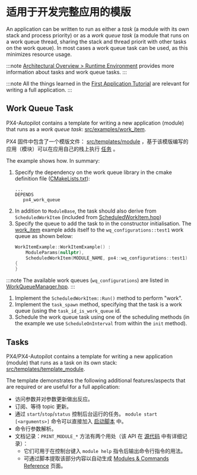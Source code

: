 # 适用于开发完整应用的模版

An application can be written to run as either a *task* (a module with its own stack and process priority) or as a *work queue task* (a module that runs on a work queue thread, sharing the stack and thread priorit with other tasks on the work queue). In most cases a work queue task can be used, as this minimizes resource usage.

:::note
[Architectural Overview > Runtime Environment](../concept/architecture.md#runtime-environment) provides more information about tasks and work queue tasks.
:::

:::note
All the things learned in the [First Application Tutorial](../modules/hello_sky.md) are relevant for writing a full application.
:::

## Work Queue Task

PX4-Autopilot contains a template for writing a new application (module) that runs as a *work queue task*: [src/examples/work_item](https://github.com/PX4/PX4-Autopilot/tree/master/src/examples/work_item).

PX4 固件中包含了一个模版文件： [src/templates/module](https://github.com/PX4/Firmware/tree/master/src/templates/module) ，基于该模版编写的应用（模块）可以在应用自己的栈上执行 [任务](../concept/architecture.md#runtime-environment) 。

The example shows how. In summary:
1. Specify the dependency on the work queue library in the cmake definition file ([CMakeLists.txt](https://github.com/PX4/PX4-Autopilot/blob/master/src/examples/work_item/CMakeLists.txt)):
   ```
   ...
   DEPENDS
      px4_work_queue
   ```
1. In addition to `ModuleBase`, the task should also derive from `ScheduledWorkItem` (included from [ScheduledWorkItem.hpp](https://github.com/PX4/PX4-Autopilot/blob/master/platforms/common/include/px4_platform_common/px4_work_queue/ScheduledWorkItem.hpp))
1. Specify the queue to add the task to in the constructor initialisation. The [work_item](https://github.com/PX4/PX4-Autopilot/blob/master/src/examples/work_item/WorkItemExample.cpp#L42) example adds itself to the `wq_configurations::test1` work queue as shown below:
   ```cpp
   WorkItemExample::WorkItemExample() :
       ModuleParams(nullptr),
       ScheduledWorkItem(MODULE_NAME, px4::wq_configurations::test1)
   {
   }
   ```

:::note
The available work queues (`wq_configurations`) are listed in [WorkQueueManager.hpp](https://github.com/PX4/PX4-Autopilot/blob/master/platforms/common/include/px4_platform_common/px4_work_queue/WorkQueueManager.hpp#L49).
:::

1. Implement the `ScheduledWorkItem::Run()` method to perform "work".
1. Implement the `task_spawn` method, specifying that the task is a work queue (using the `task_id_is_work_queue` id.
1. Schedule the work queue task using one of the scheduling methods (in the example we use `ScheduleOnInterval` from within the `init` method).



## Tasks

PX4/PX4-Autopilot contains a template for writing a new application (module) that runs as a task on its own stack: [src/templates/template_module](https://github.com/PX4/PX4-Autopilot/tree/master/src/templates/template_module).

The template demonstrates the following additional features/aspects that are required or are useful for a full application:

- 访问参数并对参数更新做出反应。
- 订阅、等待 topic 更新。
- 通过 `start`/`stop`/`status` 控制后台运行的任务。 `module start [<arguments>]` 命令可以直接加入 [启动脚本](../concept/system_startup.md) 中。
- 命令行参数解析。
- 文档记录：`PRINT_MODULE_*` 方法有两个用处（该 API 在 [源代码](https://github.com/PX4/Firmware/blob/v1.8.0/src/platforms/px4_module.h#L381) 中有详细记录）：
  - 它们可用于在控制台键入 `module help` 指令后输出命令行指令的用法。
  - 可通过脚本提取该部分内容以自动生成 [Modules & Commands Reference](../middleware/modules_main.md) 页面。


